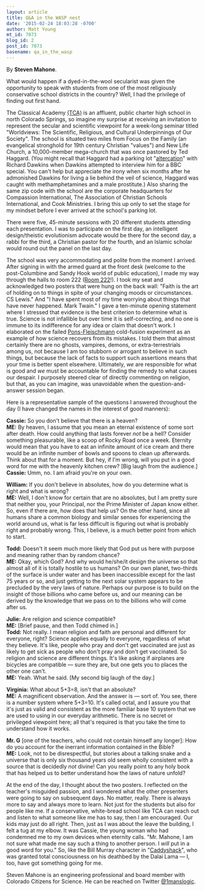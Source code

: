 ```yaml
---
layout: article
title: Q&A in the WASP nest
date: '2015-02-24 18:03:28 -0700'
author: Matt Young
mt_id: 7073
blog_id: 2
post_id: 7073
basename: qa_in_the_wasp
---
```

By **Steven Mahone**.

What would happen if a dyed-in-the-wool secularist was given the opportunity to speak
with students from one of the most religiously conservative school districts in the country?
Well, I had the privilege of finding out first hand.

The Classical Academy [(TCA)](http://www.edline.net/pages/TCA_High) is an affluent, public
charter high school in north Colorado Springs, so imagine my surprise at receiving an invitation
to represent the secular and scientific viewpoint for a week-long seminar titled "Worldviews:
The Scientific, Religious, and Cultural Underpinnings of Our Society". The school is situated
two miles from Focus on the Family (an evangelical stronghold for 19th century Christian "values")
and New Life Church, a 10,000-member mega-church that was once pastored by Ted Haggard. (You might
recall that Haggard had a parking lot "[altercation](https://www.youtube.com/watch?v=mmMv0ceWTVQ)" with Richard Dawkins when Dawkins attempted to interview him for a BBC special.
You can't help but appreciate the irony when six months after he admonished Dawkins for living a lie behind
the veil of science, Haggard was caught with methamphetamines and a male prostitute.) Also sharing
the same zip code with the school are the corporate headquarters for Compassion International, The
Association of Christian Schools International, and Cook Ministries. I bring this up only to set the stage
for my mindset before I ever arrived at the school's parking lot.

There were five, 45-minute sessions with 20 different students attending each presentation. I was to
participate on the first day, an intelligent design/theistic evolutionism advocate would be there for
the second day, a rabbi for the third, a Christian pastor for the fourth, and an Islamic scholar would
round out the panel on the last day.

The school was very accommodating and polite from the moment I arrived. After signing in with the armed
guard at the front desk (welcome to the post-Columbine and Sandy Hook world of public education), I made
my way through the halls to room 222 ([Room 222](http://en.wikipedia.org/wiki/Room_222)!). I took
my seat and acknowledged two posters that were hung on the back wall: "Faith is the art of holding on to
things in spite of your changing moods or circumstances. CS Lewis." And "I have spent most of my time worrying
about things that have never happened. Mark Twain." I gave a ten-minute opening statement where I stressed
that evidence is the best criterion to determine what is true. Science is not infallible but over time it is
self-correcting, and no one is immune to its indifference for any idea or claim that doesn't work. I elaborated
on the failed [Pons-Fleischmann](http://en.wikipedia.org/wiki/Cold_fusion#The_Pons-Fleischmann_Experiment)
cold-fusion experiment as an example of how science recovers from its mistakes. I told them that almost
certainly there are no ghosts, vampires, demons, or extra-terrestrials among us, not because I am too stubborn or
arrogant to believe in such things, but because the lack of facts to support such assertions means that your
time is better spent elsewhere. Ultimately, _we_ are responsible for what is good and _we_ must be accountable for
finding the remedy to what causes our despair. I purposely steered clear of directly commenting on religion, but
that, as you can imagine, was unavoidable when the question-and-answer session began.

Here is a representative sample of the questions I answered throughout the day (I have changed the names
in the interest of good manners):

**Cassie:** So you don't believe that there is a heaven?<br />
**ME:** By heaven, I assume that you mean an eternal existence of some sort after death. How could anything
that lasts forever _not_ be a hell? Consider something pleasurable, like a scoop of Rocky Road once a week. Eternity
would mean that you have to eat an infinite amount of ice cream and there would be an infinite number of bowls and
spoons to clean up afterwards. Think about that for a moment. But hey, if I'm wrong, will you put in a good word for
me with the heavenly kitchen crew? \[Big laugh from the audience.\]<br />
**Cassie:** Umm, no. I am afraid you're on your own.

**William:** If you don't believe in absolutes, how do you determine what is right and what is wrong?<br />
**ME:** Well, I don't know for certain that are no absolutes, but I am pretty sure that neither you, your Principal,
nor the Prime Minister of Japan know either. So, even if there are, how does that help us? On the other hand, since
all humans share a common biology and similar senses for experiencing the world around us, what is far less difficult is
figuring out what is probably right and probably wrong. This, I believe, is a much better point from which to start.

**Todd:** Doesn't it seem much more likely that God put us here with purpose and meaning rather than by random chance?<br />
**ME:** Okay, which God? And why would he/she/it design the universe so that almost all of it is totally hostile to us humans?
On our own planet, two-thirds of the surface is under water and has been inaccessible except for the last 75 years or so, and
just getting to the next solar system appears to be precluded by the very laws of nature. Perhaps our purpose is to build on
the insight of those billions who came before us, and our meaning can be derived by the knowledge that we pass on to the billions
who will come after us.

**Julie:** Are religion and science compatible?<br />
**ME:** \[Brief pause, and then Todd chimed in.\]<br />
**Todd:** Not really. I mean religion and faith are personal and different for everyone, right? Science applies equally to
everyone, regardless of what they believe. It's like, people who pray and don't get vaccinated are just as likely to get sick
as people who don't pray and don't get vaccinated. So religion and science are different things. It's like asking if airplanes
are bicycles are compatible &mdash; sure they are, but one gets you to places the other one can't.<br />
**ME:** Yeah. What he said. \[My second big laugh of the day.\]

**Virginia:** What about 5+3=8, isn't that an absolute?<br />
**ME:** A magnificent observation. And the answer is &mdash; sort of. You see, there is a number system where 5+3=10. It's called
octal, and I assure you that it's just as valid and consistent as the more familiar base 10 system that we are used to using
in our everyday arithmetic. There is no secret or privileged viewpoint here; all that's required is that you take the time to
understand how it works.

**Mr. G** \[one of the teachers, who could not contain himself any longer\]: How do you account for the inerrant information contained in the Bible?<br />
**ME:** Look, not to be disrespectful, but stories about a talking snake and a universe that is only six thousand years old
seem wholly consistent with a source that is decidedly _not_ divine! Can you really point to any holy book that has helped us
to better understand how the laws of nature unfold?

At the end of the day, I thought about the two posters. I reflected on the teacher's misguided passion, and I wondered what the other
presenters were going to say on subsequent days. No matter, really. There is always more to say and always more to learn. Not just
for the students but also for people like me. If a conservative, white-bread school like TCA can reach out and listen to what
someone like me has to say, then I am encouraged. Our kids may just do all right. Then, just as I was about the leave the building,
I felt a tug at my elbow. It was Cassie, the young woman who had condemned me to my own devices when eternity calls. "Mr. Mahone,
I am not sure what made me say such a thing to another person. I _will_ put in a good word for you."  So, like the Bill Murray character in "[Caddyshack](https://www.youtube.com/watch?v=X48G7Y0VWW4)", who was granted total consciousness on his deathbed by the
Dalai Lama &mdash; I, too, have got something going for me.

Steven Mahone is an engineering professional and board member with Colorado Citizens for Science. He can be reached on
Twitter [@1manslogic](https://twitter.com/1manslogic).
